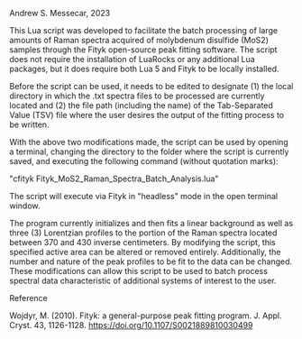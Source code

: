 Andrew S. Messecar, 2023

This Lua script was developed to facilitate the batch processing of large amounts of Raman spectra acquired of molybdenum disulfide (MoS2) samples through the Fityk open-source peak fitting software. The script does not require the installation of LuaRocks or any additional Lua packages, but it does require both Lua 5 and Fityk to be locally installed.

Before the script can be used, it needs to be edited to designate (1) the local directory in which the .txt spectra files to be processed are currently located and (2) the file path (including the name) of the Tab-Separated Value (TSV) file where the user desires the output of the fitting process to be written.

With the above two modifications made, the script can be used by opening a terminal, changing the directory to the folder where the script is currently saved, and executing the following command (without quotation marks): 

"cfityk Fityk_MoS2_Raman_Spectra_Batch_Analysis.lua" 

The script will execute via Fityk in "headless" mode in the open terminal window.

The program currently initializes and then fits a linear background as well as three (3) Lorentzian profiles to the portion of the Raman spectra located between 370 and 430 inverse centimeters. By modifying the script, this specified active area can be altered or removed entirely. Additionally, the number and nature of the peak profiles to be fit to the data can be changed. These modifications can allow this script to be used to batch process spectral data characteristic of additional systems of interest to the user.

Reference

Wojdyr, M. (2010). Fityk: a general-purpose peak fitting program. J. Appl. Cryst. 43, 1126-1128. https://doi.org/10.1107/S0021889810030499
